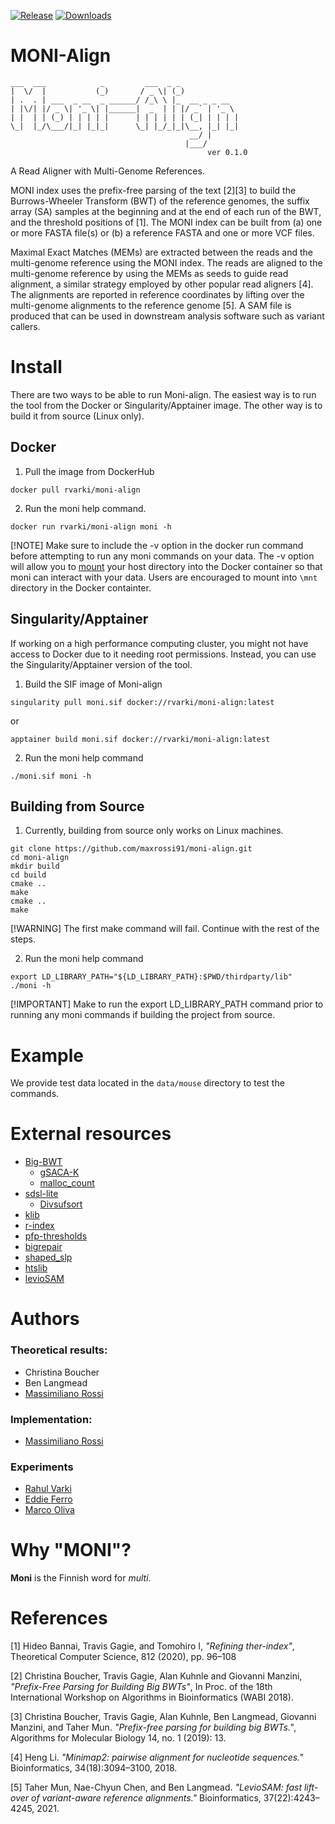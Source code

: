 [![Release](https://img.shields.io/github/release/maxrossi91/moni.svg)](https://github.com/maxrossi91/moni/releases)
[![Downloads](https://img.shields.io/github/downloads/maxrossi91/moni/total?logo=github)](https://github.com/maxrossi91/moni/archive/master.zip)

# MONI-Align
```console
___  ___            _         ___  _ _             
|  \/  |           (_)       / _ \| (_)            
| .  . | ___  _ __  _ ______/ /_\ \ |_  __ _ _ __  
| |\/| |/ _ \| '_ \| |______|  _  | | |/ _` | '_ \ 
| |  | | (_) | | | | |      | | | | | | (_| | | | |
\_|  |_/\___/|_| |_|_|      \_| |_/_|_|\__, |_| |_|
                                        __/ |      
                                       |___/       
                                            ver 0.1.0
```
A Read Aligner with Multi-Genome References.

MONI index uses the prefix-free parsing of the text [2][3] to build the Burrows-Wheeler Transform (BWT) of the reference genomes, the suffix array (SA) samples at the beginning and at the end of each run of the BWT, and the threshold positions of [1]. The MONI index can be built from (a) one or more FASTA file(s) or (b) a reference FASTA and one or more VCF files.  

Maximal Exact Matches (MEMs) are extracted between the reads and the multi-genome reference using the MONI index. The reads are aligned to the multi-genome reference by using the MEMs as seeds to guide read alignment, a similar strategy employed by other popular read aligners [4]. The alignments are reported in reference coordinates by lifting over the multi-genome alignments to the reference genome [5]. A SAM file is produced that can be used in downstream analysis software such as variant callers. 

# Install

There are two ways to be able to run Moni-align. The easiest way is to run the tool from the Docker or Singularity/Apptainer image. The other way is to build it from source (Linux only).  

## Docker

1. Pull the image from DockerHub
```
docker pull rvarki/moni-align
```
2. Run the moni help command. 
```
docker run rvarki/moni-align moni -h
```

[!NOTE] 
Make sure to include the -v option in the docker run command before attempting to run any moni commands on your data. The -v option will allow you to [mount](https://docs.docker.com/storage/bind-mounts/) your host directory into the Docker container so that moni can interact with your data. Users are encouraged to mount into `\mnt` directory in the Docker containter. 

## Singularity/Apptainer

If working on a high performance computing cluster, you might not have access to Docker due to it needing root permissions. Instead, you can use the Singularity/Apptainer version of the tool.

1. Build the SIF image of Moni-align
```
singularity pull moni.sif docker://rvarki/moni-align:latest
```
or
```
apptainer build moni.sif docker://rvarki/moni-align:latest
```
2. Run the moni help command

```
./moni.sif moni -h
```

## Building from Source

1. Currently, building from source only works on Linux machines. 

```
git clone https://github.com/maxrossi91/moni-align.git
cd moni-align
mkdir build
cd build
cmake ..
make
cmake ..
make
```

[!WARNING]
The first make command will fail. Continue with the rest of the steps. 

2. Run the moni help command
```
export LD_LIBRARY_PATH="${LD_LIBRARY_PATH}:$PWD/thirdparty/lib"
./moni -h
```

[!IMPORTANT]
Make to run the export LD_LIBRARY_PATH command prior to running any moni commands if building the project from source.

# Example

We provide test data located in the `data/mouse` directory to test the commands.




# External resources

* [Big-BWT](https://github.com/alshai/Big-BWT.git)
    * [gSACA-K](https://github.com/felipelouza/gsa-is.git)
    * [malloc_count](https://github.com/bingmann/malloc_count)
* [sdsl-lite](https://github.com/simongog/sdsl-lite)
    * [Divsufsort](https://github.com/simongog/libdivsufsort.git)
* [klib](https://github.com/attractivechaos/klib)
* [r-index](https://github.com/maxrossi91/r-index.git)
* [pfp-thresholds](https://github.com/maxrossi91/pfp-thresholds.git)
* [bigrepair](https://gitlab.com/manzai/bigrepair.git)
* [shaped_slp](https://github.com/maxrossi91/ShapedSlp.git)
* [htslib](https://github.com/samtools/htslib)
* [levioSAM](https://github.com/alshai/levioSAM)
<!-- * [Google Benchmark](https://github.com/google/benchmark.git)
    * [Google Test](https://github.com/google/googletest) -->

<!-- # Citation 

Please, if you use this tool in an academic setting cite the following paper:

    @article{BoucherCGHMNR20,
    author    = {Christina Boucher and
                Ondřej Cvacho and
                Travis Gagie and
                Jan Holub and
                Giovanni Manzini and
                Gonzalo Navarro and
                Massimiliano Rossi},
    title     = {PFP Data Structures},
    journal   = {CoRR},
    volume    = {abs/xxxx.xxxxx},
    year      = {2020},
    url       = {https://arxiv.org/abs/xxxx.xxxxx},
    archivePrefix = {arXiv},
    eprint    = {xxxx.xxxxx},
    } -->


# Authors

### Theoretical results:

* Christina Boucher
* Ben Langmead
* [Massimiliano Rossi](https://github.com/maxrossi91)

### Implementation:

* [Massimiliano Rossi](https://github.com/maxrossi91)

### Experiments

* [Rahul Varki](https://github.com/rvarki)
* [Eddie Ferro](https://github.com/EddieFerro)
* [Marco Oliva](https://github.com/marco-oliva)


# Why "MONI"?

**Moni** is the Finnish word for *multi*.

# References

[1] Hideo Bannai, Travis Gagie, and Tomohiro I, *"Refining ther-index"*, Theoretical Computer Science, 812 (2020), pp. 96–108

[2] Christina Boucher, Travis Gagie, Alan Kuhnle and Giovanni Manzini, *"Prefix-Free Parsing for Building Big BWTs"*, In Proc. of the 18th International Workshop on Algorithms in Bioinformatics (WABI 2018).

[3] Christina Boucher, Travis Gagie, Alan Kuhnle, Ben Langmead, Giovanni Manzini, and Taher Mun. *"Prefix-free parsing for building big BWTs."*, Algorithms for Molecular Biology 14, no. 1 (2019): 13.

[4] Heng Li. *"Minimap2: pairwise alignment for nucleotide sequences."* Bioinformatics, 34(18):3094–3100,
2018.

[5] Taher Mun, Nae-Chyun Chen, and Ben Langmead. *"LevioSAM: fast lift-over of variant-aware reference alignments."* Bioinformatics, 37(22):4243–4245, 2021.